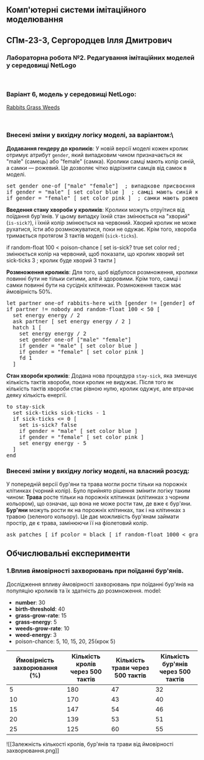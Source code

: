 ## Комп'ютерні системи імітаційного моделювання

## СПм-23-3, **Сергородцев Ілля Дмитрович**

### Лабораторна робота №**2**. Редагування імітаційних моделей у середовищі NetLogo

<br>

### Варіант 6, модель у середовищі NetLogo:
[Rabbits Grass Weeds](http://www.netlogoweb.org/launch#http://www.netlogoweb.org/assets/modelslib/Sample%20Models/Biology/Rabbits%20Grass%20Weeds.nlogo)


<br>

### Внесені зміни у вихідну логіку моделі, за варіантом:\

**Додавання гендеру до кроликів**: У новій версії моделі кожен кролик отримує атрибут `gender`, який випадковим чином призначається як "male" (самець) або "female" (самка). Кролики самці мають колір синій, а самки — рожевий. Це дозволяє чітко відрізняти самців від самок в моделі.

<pre>
set gender one-of ["male" "female"]  ; випадкове присвоєння гендеру
if gender = "male" [ set color blue ]  ; самці мають синій колір
if gender = "female" [ set color pink ]  ; самки мають рожевий колір
</pre>

**Введення стану хвороби у кроликів**: Кролики можуть отруїтися від поїдання бур'янів. У цьому випадку їхній стан змінюється на "хворий" (`is-sick?`), і їхній колір змінюється на червоний. Хворий кролик не може рухатися, їсти або розмножуватися, поки не одужає. Крім того, хвороба тримається протягом 3 тактів моделі (`sick-ticks`).

if random-float 100 < poison-chance [
  set is-sick? true
  set color red  ; змінюється колір на червоний, щоб показати, що кролик хворий
  set sick-ticks 3  ; кролик буде хворий 3 такти
]

**Розмноження кроликів**: Для того, щоб відбулося розмноження, кролики повинні бути не тільки ситими, але й здоровими. Крім того, самці і самки повинні бути на сусідніх клітинках. Розмноження також має ймовірність 50%.

<pre>
let partner one-of rabbits-here with [gender != [gender] of myself and energy > birth-threshold and not is-sick?]
if partner != nobody and random-float 100 < 50 [
  set energy energy / 2
  ask partner [ set energy energy / 2 ]
  hatch 1 [
    set energy energy / 2
    set gender one-of ["male" "female"]
    if gender = "male" [ set color blue ]
    if gender = "female" [ set color pink ]
    fd 1
  ]
</pre>

**Стан хвороби кроликів**: Додана нова процедура `stay-sick`, яка зменшує кількість тактів хвороби, поки кролик не видужає. Після того як кількість тактів хвороби стає рівною нулю, кролик одужує, але втрачає деяку кількість енергії.

<pre>
to stay-sick
  set sick-ticks sick-ticks - 1
  if sick-ticks <= 0 [
    set is-sick? false
    if gender = "male" [ set color blue ]
    if gender = "female" [ set color pink ]
    set energy energy - 5
  ]
end
</pre>

### Внесені зміни у вихідну логіку моделі, на власний розсуд:
У попередній версії бур'яни та трава могли рости тільки на порожніх клітинках (чорний колір).  Було прийнято рішення змінити логіку таким чином: 
**Трава** росте тільки на порожніх клітинках (клітинках з чорним кольором), що означає, що вона не може рости там, де вже є бур'яни.
**Бур'яни** можуть рости як на порожніх клітинках, так і на клітинках з травою (зеленого кольору). Це дає можливість бур'янам займати простір, де є трава, замінюючи її на фіолетовий колір.
<pre>
ask patches [ if pcolor = black [ if random-float 1000 < grass-grow-rate [ set pcolor green ] ] if pcolor = black or pcolor = green [ if random-float 1000 < weeds-grow-rate [ set pcolor violet ] ] ] end
</pre>

## Обчислювальні експерименти

### 1.Вплив ймовірності захворювань при поїданні бур'янів.
Дослідження впливу ймовірності захворювань при поїданні бур'янів на популяцію кроликів та їх здатність до розмноження.
model:
- **number**: 30
- **birth-threshold**: 40
- **grass-grow-rate**: 15
- **grass-energy**: 5
- **weeds-grow-rate**: 10
- **weed-energy**: 3
- poison-chance: 5, 10, 15, 20, 25(крок 5)
<table>
    <thead>
        <tr><th>Ймовірність захворювання (%)</th><th>Кількість кролів через 500 тактів</th><th>Кількість трави через 500 тактів</th><th>Кількість бур'янів через 500 тактів</th></tr>
    </thead>
    <tbody>
        <tr><td>5</td><td>180</td><td>47</td><td>32</td></tr>
        <tr><td>10</td><td>170</td><td>43</td><td>40</td></tr>
        <tr><td>15</td><td>147</td><td>54</td><td>46</td></tr>
        <tr><td>20</td><td>139</td><td>53</td><td>51</td></tr>
        <tr><td>25</td><td>125</td><td>60</td><td>55</td></tr>
    </tbody>
</table>

![[Залежність кількості кролів, бур'янів та трави від ймовірності захворювання.png]]
